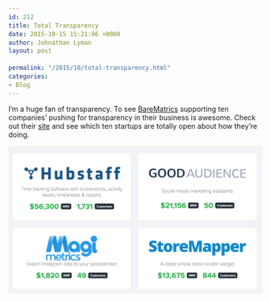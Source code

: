 ```yaml
---
id: 212
title: Total Transparency
date: 2015-10-15 15:21:06 +0000
author: Johnathan Lyman
layout: post

permalink: "/2015/10/total-transparency.html"
categories:
- Blog
---
```

<div class="kg-card-markdown"><p>I’m a huge fan of transparency. To see <a href="https://baremetrics.com/open">BareMatrics</a> supporting ten companies’ pushing for transparency in their business is awesome. Check out their <a href="https://baremetrics.com/open">site</a> and see which ten startups are totally open about how they’re doing.</p><p><a href="https://baremetrics.com/open"><img src="/assets/images/2015/10/ScreenShot2015-10-15at9.18.22AM.png?resize=525%2C307&amp;ssl=1" alt></img></a></p></div>